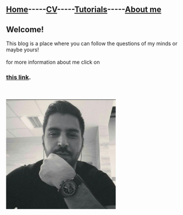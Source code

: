 ## [Home](README.md)-----[CV](cv.md)-----[Tutorials](Tutorials.md)-----[About me](Aboutme.md)
## Welcome!
This blog is a place where you can follow the questions of my minds or maybe yours!
<br/>
<br/>
for more information about me click on <h3>[this link](https://rasoulnorouzi.github.io/musketeers/).</h3>
<br/>
<br/>
<img src="img/profile.jpg" width="300px" height="300px">
